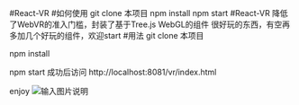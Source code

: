 #React-VR
#如何使用
git clone 本项目
npm install
npm start
#React-VR
降低了WebVR的准入门槛，封装了基于Tree.js WebGL的组件
很好玩的东西，有空再多加几个好玩的组件，欢迎start
#用法
git clone 本项目

npm install

npm start
成功后访问
http://localhost:8081/vr/index.html

enjoy
![输入图片说明](https://git.oschina.net/uploads/images/2017/0419/172159_c012d3eb_904149.jpeg "在这里输入图片标题")
